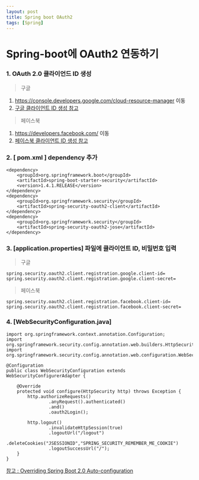 ```yaml
---
layout: post
title: Spring boot OAuth2
tags: [Spring]
---
```

# Spring-boot에 OAuth2 연동하기

### 1. OAuth 2.0 클라이언드 ID 생성
> 구글

1. https://console.developers.google.com/cloud-resource-manager 이동
2. [구글 클라이언트 ID 생성 참고](https://m.blog.naver.com/PostView.nhn?blogId=p952973&logNo=221028003470&categoryNo=18&proxyReferer=&proxyReferer=https%3A%2F%2Fwww.google.co.kr%2F)

> 페이스북

1. https://developers.facebook.com/ 이동
2. [페이스북 클라이언트 ID 생성 참고](https://dreamyoungs.github.io/tip/facebook-login-connect)

### 2. [ pom.xml ] dependency 추가
```
<dependency>
    <groupId>org.springframework.boot</groupId>
    <artifactId>spring-boot-starter-security</artifactId>
    <version>1.4.1.RELEASE</version>
</dependency>
<dependency>
    <groupId>org.springframework.security</groupId>
    <artifactId>spring-security-oauth2-client</artifactId>
</dependency>
<dependency>
    <groupId>org.springframework.security</groupId>
    <artifactId>spring-security-oauth2-jose</artifactId>
</dependency>
```
### 3. [application.properties] 파일에 클라이언트 ID, 비밀번호 입력
> 구글

```
spring.security.oauth2.client.registration.google.client-id=
spring.security.oauth2.client.registration.google.client-secret=
```

> 페이스북

```
spring.security.oauth2.client.registration.facebook.client-id=
spring.security.oauth2.client.registration.facebook.client-secret=
```

### 4. [WebSecurityConfiguration.java]
```
import org.springframework.context.annotation.Configuration;
import org.springframework.security.config.annotation.web.builders.HttpSecurity;
import org.springframework.security.config.annotation.web.configuration.WebSecurityConfigurerAdapter;

@Configuration
public class WebSecurityConfiguration extends WebSecurityConfigurerAdapter {

    @Override
    protected void configure(HttpSecurity http) throws Exception {
        http.authorizeRequests()
                .anyRequest().authenticated()
                .and()
                .oauth2Login();

        http.logout()
                .invalidateHttpSession(true)
                .logoutUrl("/logout")
                .deleteCookies("JSESSIONID","SPRING_SECURITY_REMEMBER_ME_COOKIE")
                .logoutSuccessUrl("/");
    }
}
```
[참고 : Overriding Spring Boot 2.0 Auto-configuration](https://docs.spring.io/spring-security/site/docs/current/reference/html/jc.html)
